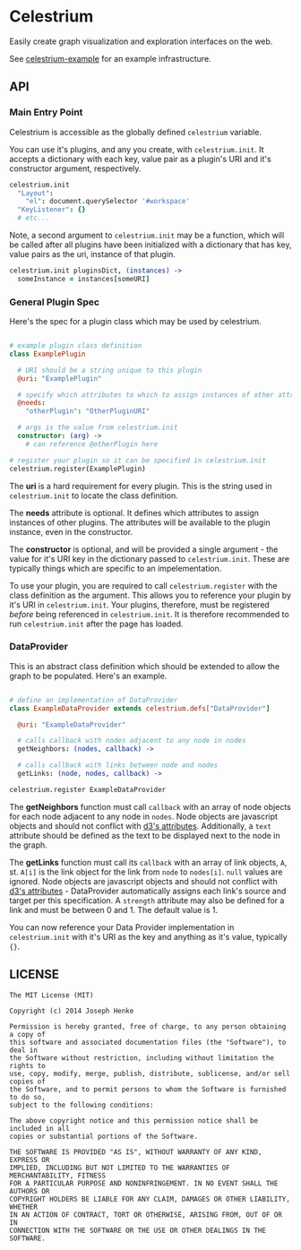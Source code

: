 Celestrium
==========

Easily create graph visualization and exploration interfaces on the web.

See [celestrium-example](https://github.com/jdhenke/celestrium-example) for an example infrastructure.

## API

### Main Entry Point

Celestrium is accessible as the globally defined `celestrium` variable.

You can use it's plugins, and any you create, with `celestrium.init`.
It accepts a dictionary with each key, value pair as a plugin's URI and it's constructor argument, respectively.

```coffeescript
celestrium.init
  "Layout":
    "el": document.querySelector '#workspace'
  "KeyListener": {}
  # etc...
```

Note, a second argument to `celestrium.init` may be a function, which will be called after all plugins have been initialized with a dictionary that has key, value pairs as the uri, instance of that plugin.

```coffeescript
celestrium.init pluginsDict, (instances) ->
  someInstance = instances[someURI]
```

### General Plugin Spec

Here's the spec for a plugin class which may be used by celestrium.

```coffeescript

# example plugin class definition
class ExamplePlugin

  # URI should be a string unique to this plugin
  @uri: "ExamplePlugin"

  # specify which attributes to which to assign instances of other attributes
  @needs:
    "otherPlugin": "OtherPluginURI"

  # args is the value from celestrium.init
  constructor: (arg) ->
    # can reference @otherPlugin here

# register your plugin so it can be specified in celestrium.init
celestrium.register(ExamplePlugin)

```

The **uri** is a hard requirement for every plugin.
This is the string used in `celestrium.init` to locate the class definition.

The **needs** attribute is optional.
It defines which attributes to assign instances of other plugins.
The attributes will be available to the plugin instance, even in the constructor.

The **constructor** is optional, and will be provided a single argument - the value for it's URI key in the dictionary passed to `celestrium.init`.
These are typically things which are specific to an impelementation.

To use your plugin, you are required to call `celestrium.register` with the class definition as the argument.
This allows you to reference your plugin by it's URI in `celestrium.init`.
Your plugins, therefore, must be registered *before* being referenced in `celestrium.init`.
It is therefore recommended to run `celestrium.init` after the page has loaded.

### DataProvider

This is an abstract class definition which should be extended to allow the graph to be populated. Here's an example.

```coffeescript

# define an implementation of DataProvider
class ExampleDataProvider extends celestrium.defs["DataProvider"]

  @uri: "ExampleDataProvider"

  # calls callback with nodes adjacent to any node in nodes
  getNeighbors: (nodes, callback) ->

  # calls callback with links between node and nodes
  getLinks: (node, nodes, callback) ->

celestrium.register ExampleDataProvider

```

The **getNeighbors** function must call `callback` with an array of node objects for each node adjacent to any node in `nodes`.
Node objects are javascript objects and should not conflict with [d3's attributes](https://github.com/mbostock/d3/wiki/Force-Layout#wiki-nodes).
Additionally, a `text` attribute should be defined as the text to be displayed next to the node in the graph.

The **getLinks** function must call its `callback` with an array of link objects, `A`, st. `A[i]` is the link object for the link from `node` to `nodes[i]`.
`null` values are ignored.
Node objects are javascript objects and should not conflict with [d3's attributes](https://github.com/mbostock/d3/wiki/Force-Layout#wiki-links) - DataProvider automatically assigns each link's source and target per this specification.
A `strength` attribute may also be defined for a link and must be between 0 and 1.
The default value is 1.

You can now reference your Data Provider implementation in `celestrium.init` with it's URI as the key and anything as it's value, typically `{}`.

## LICENSE

    The MIT License (MIT)

    Copyright (c) 2014 Joseph Henke

    Permission is hereby granted, free of charge, to any person obtaining a copy of
    this software and associated documentation files (the "Software"), to deal in
    the Software without restriction, including without limitation the rights to
    use, copy, modify, merge, publish, distribute, sublicense, and/or sell copies of
    the Software, and to permit persons to whom the Software is furnished to do so,
    subject to the following conditions:

    The above copyright notice and this permission notice shall be included in all
    copies or substantial portions of the Software.

    THE SOFTWARE IS PROVIDED "AS IS", WITHOUT WARRANTY OF ANY KIND, EXPRESS OR
    IMPLIED, INCLUDING BUT NOT LIMITED TO THE WARRANTIES OF MERCHANTABILITY, FITNESS
    FOR A PARTICULAR PURPOSE AND NONINFRINGEMENT. IN NO EVENT SHALL THE AUTHORS OR
    COPYRIGHT HOLDERS BE LIABLE FOR ANY CLAIM, DAMAGES OR OTHER LIABILITY, WHETHER
    IN AN ACTION OF CONTRACT, TORT OR OTHERWISE, ARISING FROM, OUT OF OR IN
    CONNECTION WITH THE SOFTWARE OR THE USE OR OTHER DEALINGS IN THE SOFTWARE.
